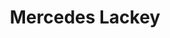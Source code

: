 ---
layout: author_page
title: Mercedes Lackey
description: >
    Alex Gude's reviews of books written by Mercedes Lackey.
same_as_urls:
---